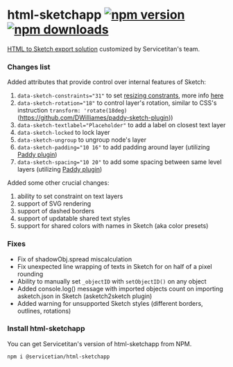 
# html-sketchapp [![npm version](https://badgen.now.sh/npm/v/@servicetitan/html-sketchapp)](https://www.npmjs.com/package/@servicetitan/html-sketchapp) [![npm downloads](https://badgen.now.sh/npm/dm/@servicetitan/html-sketchapp)](https://www.npmjs.com/package/@servicetitan/html-sketchapp)

[HTML to Sketch export solution](https://github.com/brainly/html-sketchapp/) customized by Servicetitan's team.

### Changes list
Added attributes that provide control over internal features of Sketch:
1. `data-sketch-constraints="31"` to set [resizing constrants](https://sketchapp.com/docs/layer-basics/constraints/), more info [here](https://medium.com/zendesk-engineering/reverse-engineering-sketchs-resizing-functionality-23f6aae2da1a) 
2. `data-sketch-rotation="18"` to control layer's rotation, similar to CSS's instruction `transform: 'rotate(18deg)`
(https://github.com/DWilliames/paddy-sketch-plugin))
3. `data-sketch-textlabel="Placeholder"` to add a label on closest text layer
4. `data-sketch-locked` to lock layer
5. `data-sketch-ungroup` to ungroup node's layer
6. `data-sketch-padding="10 16"` to add padding around layer (utilizing [Paddy plugin](https://github.com/DWilliames/paddy-sketch-plugin))
7. `data-sketch-spacing="10 20"` to add some spacing between same level layers (utilizing  [Paddy plugin](https://github.com/DWilliames/paddy-sketch-plugin))

Added some other crucial changes:
1. ability to set constraint on text layers
2. support of SVG rendering 
3. support of dashed borders 
4. support of updatable shared text styles
5. support for shared colors with names in Sketch (aka color presets)

### Fixes
* Fix of shadowObj.spread miscalculation
* Fix unexpected line wrapping of texts in Sketch for on half of a pixel rounding
* Ability to manually set `_objectID` with `setObjectID()` on any object
* Added console.log() message with imported objects count on importing asketch.json in Sketch (asketch2sketch plugin)
* Added warning for unsupported Sketch styles (different borders, outlines, rotations)

### Install html-sketchapp

You can get Servicetitan's version of html-sketchapp from NPM.

```
npm i @servicetian/html-sketchapp
```
